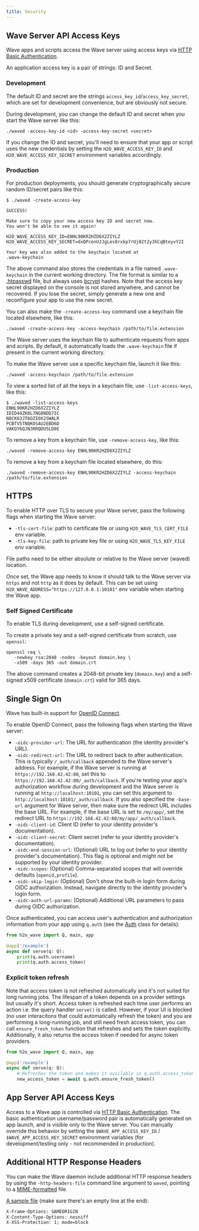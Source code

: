 ```yaml
---
title: Security
---
```


## Wave Server API Access Keys

Wave apps and scripts access the Wave server using access keys via [HTTP Basic Authentication](https://tools.ietf.org/html/rfc7617).

An application access key is a pair of strings: ID and Secret.

### Development

The default ID and secret are the strings `access_key_id`/`access_key_secret`, which are set for development convenience, but are obviously not secure.

During development, you can change the default ID and secret when you start the Wave server like this:

```shell
./waved -access-key-id <id> -access-key-secret <secret>
```

If you change the ID and secret, you'll need to ensure that your app or script uses the new credentials by setting the `H2O_WAVE_ACCESS_KEY_ID` and `H2O_WAVE_ACCESS_KEY_SECRET` environment variables accordingly.

### Production

For production deployments, you should generate cryptographically secure random ID/secret pairs like this:

```shell
$ ./waved -create-access-key

SUCCESS!

Make sure to copy your new access key ID and secret now.
You won't be able to see it again!

H2O_WAVE_ACCESS_KEY_ID=ENHL90KR2HZD6X2ZIYLZ
H2O_WAVE_ACCESS_KEY_SECRET=dxQPcenUJJgLes8rxkp7rUj02t2y3hCqBteyvY2I

Your key was also added to the keychain located at
.wave-keychain

```

The above command also stores the credentials in a file named `.wave-keychain` in the current working directory. The file format is similar to a [.htpasswd](https://en.wikipedia.org/wiki/.htpasswd) file, but always uses [bcrypt](https://en.wikipedia.org/wiki/Bcrypt) hashes. Note that the access key secret displayed on the console is not stored anywhere, and cannot be recovered. If you lose the secret, simply generate a new one and reconfigure your app to use the new secret.

You can also make the `-create-access-key` command use a keychain file located elsewhere, like this:

```shell
./waved -create-access-key -access-keychain /path/to/file.extension
```

The Wave server uses the keychain file to authenticate requests from apps and scripts. By default, it automatically loads the `.wave-keychain` file if present in the current working directory.

To make the Wave server use a specific keychain file, launch it like this:

```shell
./waved -access-keychain /path/to/file.extension
```

To view a sorted list of all the keys in a keychain file, use `-list-access-keys`, like this:

```shell
$ ./waved -list-access-keys
ENHL90KR2HZD6X2ZIYLZ
IDID44ZK0L7NG8NDD7IC
N8CK63JT6OZIOX2SWALR
PCBTV5TNQKOSAU2EBD6D
VAKQY6QJN3RRQDU5LD0E
```

To remove a key from a keychain file, use `-remove-access-key`, like this:

```shell
./waved -remove-access-key ENHL90KR2HZD6X2ZIYLZ
```

To remove a key from a keychain file located elsewhere, do this:

```shell
./waved -remove-access-key ENHL90KR2HZD6X2ZIYLZ -access-keychain /path/to/file.extension
```

## HTTPS

To enable HTTP over TLS to secure your Wave server, pass the following flags when starting the Wave server:

- `-tls-cert-file`: path to certificate file or using `H2O_WAVE_TLS_CERT_FILE` env variable.
- `-tls-key-file`: path to private key file or using `H2O_WAVE_TLS_KEY_FILE` env variable.

File paths need to be either absolute or relative to the Wave server (waved) location.

Once set, the Wave app needs to know it should talk to the Wave server via `https` and not `http` as it does by default. This can be set using `H2O_WAVE_ADDRESS="https://127.0.0.1:10101"` env variable when starting the Wave app.

### Self Signed Certificate

To enable TLS during development, use a self-signed certificate.

To create a private key and a self-signed certificate from scratch, use `openssl`:

```shell
openssl req \
   -newkey rsa:2048 -nodes -keyout domain.key \
   -x509 -days 365 -out domain.crt
```

The above command creates a 2048-bit private key (`domain.key`) and a self-signed x509 certificate (`domain.crt`) valid for 365 days.

## Single Sign On

Wave has built-in support for [OpenID Connect](https://openid.net/connect/).

To enable OpenID Connect, pass the following flags when starting the Wave server:

- `-oidc-provider-url`: The URL for authentication (the identity provider's URL).
- `-oidc-redirect-url`: The URL to redirect back to after authentication. This is typically `/_auth/callback` appended to the Wave server's address. For example, if the Wave server is running at `https://192.168.42.42:80`, set this to `https://192.168.42.42:80/_auth/callback`. If you're testing your app's authorization workflow during development and the Wave server is running at `http://localhost:10101`, you can set this argument to `http://localhost:10101/_auth/callback`. If you also specified the `-base-url` argument for Wave server, then make sure the redirect URL includes the base URL. For example, if the base URL is set to `/my/app/`, set the redirect URL to `https://192.168.42.42:80/my/app/_auth/callback`.
- `-oidc-client-id`: Client ID (refer to your identity provider's documentation).
- `-oidc-client-secret`:  Client secret (refer to your identity provider's documentation).
- `-oidc-end-session-url`: (Optional) URL to log out (refer to your identity provider's documentation). This flag is optional and might not be supported by your identity provider.
- `-oidc-scopes`: (Optional) Comma-separated scopes that will override defaults (`openid,profile`).
- `-oidc-skip-login`: (Optional) Don't show the built-in login form during OIDC authorization. Instead, navigate directly to the identity provider's login form.
- `-oidc-auth-url-params`: (Optional) Additional URL parameters to pass during OIDC authorization.

Once authenticated, you can access user's authentication and authorization information from your app using `q.auth` (see the [Auth](api/server#auth) class for details):

```py
from h2o_wave import Q, main, app

@app('/example')
async def serve(q: Q):
    print(q.auth.username)
    print(q.auth.access_token)
```

### Explicit token refresh

Note that access token is not refreshed automatically and it's not suited for long running jobs. The lifespan of a token depends on a provider settings but usually it's short. Access token is refreshed each time user performs an action i.e. the query handler `serve()` is called. However, if your UI is blocked (no user interacitons that could automatically refresh the token) and you are performing a long-running job, and still need fresh access token, you can call `ensure_fresh_token` function that refreshes and sets the token explicitly. Additionally, it also returns the access token if needed for async token providers.

```py
from h2o_wave import Q, main, app

@app('/example')
async def serve(q: Q):
    # Refreshes the token and makes it available in q.auth.access_token.
    new_access_token = await q.auth.ensure_fresh_token()
```

## App Server API Access Keys

Access to a Wave app is controlled via [HTTP Basic Authentication](https://tools.ietf.org/html/rfc7617). The basic authentication username/password pair is automatically generated on app launch, and is visible only to the Wave server. You can manually override this behavior by setting the `$WAVE_APP_ACCESS_KEY_ID` / `$WAVE_APP_ACCESS_KEY_SECRET` environment variables (for development/testing only - not recommended in production).

## Additional HTTP Response Headers

You can make the Wave daemon include additional HTTP response headers by using the `-http-headers-file` command line argument to `waved`, pointing to a [MIME-formatted](https://en.wikipedia.org/wiki/MIME#MIME_header_fields) file.

[A sample file](https://github.com/h2oai/wave/blob/master/headers.txt) (make sure there's an empty line at the end):

```txt title="headers.txt"
X-Frame-Options: SAMEORIGIN
X-Content-Type-Options: nosniff
X-XSS-Protection: 1; mode=block

```
